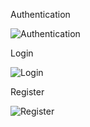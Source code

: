 Authentication

![Authentication](https://github.com/AqbilFaza/Pemrograman_Mobile/assets/135787343/4d924468-f2e8-4173-9657-4af7c7b84a2b)

Login

![Login](https://github.com/AqbilFaza/Pemrograman_Mobile/assets/135787343/5816e57c-f9f3-47f4-aa0f-b56e72d6de9b)

Register

![Register](https://github.com/AqbilFaza/Pemrograman_Mobile/assets/135787343/91bd95c4-6682-4eee-a204-53e672125658)
